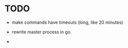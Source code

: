 TODO
====

- make commands have timeouts (long, like 20 minutes)
- rewrite master process in go.

- 
